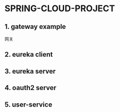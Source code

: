 # SPRING-CLOUD-PROJECT


## 1. gateway example
网关

## 2. eureka client
## 3. eureka server
## 4. oauth2 server
## 5. user-service